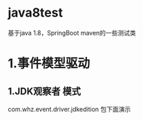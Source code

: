 # java8test
基于java 1.8，SpringBoot maven的一些测试类

# 1.事件模型驱动
## 1.JDK观察者 模式
com.whz.event.driver.jdkedition 包下面演示